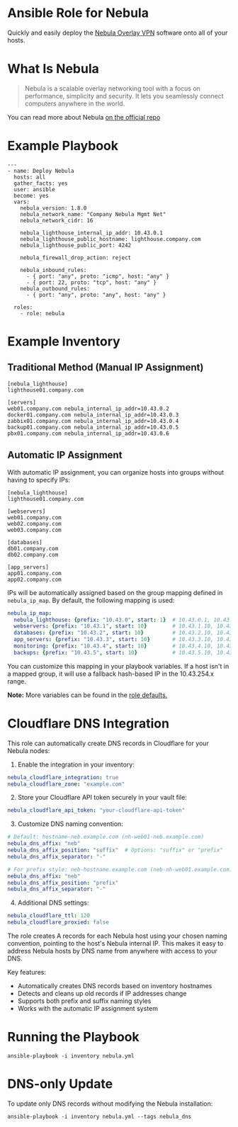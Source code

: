 # Ansible Role for Nebula

Quickly and easily deploy the [Nebula Overlay VPN](https://github.com/slackhq/nebula) software onto all of your hosts.

# What Is Nebula

> Nebula is a scalable overlay networking tool with a focus on performance, simplicity and security. It lets you seamlessly connect computers anywhere in the world.

You can read more about Nebula [on the official repo](https://github.com/slackhq/nebula)

# Example Playbook
```
---
- name: Deploy Nebula
  hosts: all
  gather_facts: yes
  user: ansible
  become: yes
  vars:
    nebula_version: 1.8.0
    nebula_network_name: "Company Nebula Mgmt Net"
    nebula_network_cidr: 16

    nebula_lighthouse_internal_ip_addr: 10.43.0.1
    nebula_lighthouse_public_hostname: lighthouse.company.com
    nebula_lighthouse_public_port: 4242

    nebula_firewall_drop_action: reject

    nebula_inbound_rules:
      - { port: "any", proto: "icmp", host: "any" }
      - { port: 22, proto: "tcp", host: "any" }
    nebula_outbound_rules:
      - { port: "any", proto: "any", host: "any" }

  roles:
    - role: nebula
```

# Example Inventory
## Traditional Method (Manual IP Assignment)
```
[nebula_lighthouse]
lighthouse01.company.com

[servers]
web01.company.com nebula_internal_ip_addr=10.43.0.2
docker01.company.com nebula_internal_ip_addr=10.43.0.3
zabbix01.company.com nebula_internal_ip_addr=10.43.0.4
backup01.company.com nebula_internal_ip_addr=10.43.0.5
pbx01.company.com nebula_internal_ip_addr=10.43.0.6
```

## Automatic IP Assignment
With automatic IP assignment, you can organize hosts into groups without having to specify IPs:

```
[nebula_lighthouse]
lighthouse01.company.com

[webservers]
web01.company.com
web02.company.com
web03.company.com

[databases]
db01.company.com
db02.company.com

[app_servers]
app01.company.com
app02.company.com
```

IPs will be automatically assigned based on the group mapping defined in `nebula_ip_map`. 
By default, the following mapping is used:

```yaml
nebula_ip_map:
  nebula_lighthouse: {prefix: "10.43.0", start: 1}  # 10.43.0.1, 10.43.0.2, etc.
  webservers: {prefix: "10.43.1", start: 10}        # 10.43.1.10, 10.43.1.11, etc.
  databases: {prefix: "10.43.2", start: 10}         # 10.43.2.10, 10.43.2.11, etc.
  app_servers: {prefix: "10.43.3", start: 10}       # 10.43.3.10, 10.43.3.11, etc.
  monitoring: {prefix: "10.43.4", start: 10}        # 10.43.4.10, 10.43.4.11, etc.
  backups: {prefix: "10.43.5", start: 10}           # 10.43.5.10, 10.43.5.11, etc.
```

You can customize this mapping in your playbook variables. If a host isn't in a mapped group, it will use a fallback hash-based IP in the 10.43.254.x range.

**Note:** More variables can be found in the [role defaults.](defaults/main.yml)

# Cloudflare DNS Integration

This role can automatically create DNS records in Cloudflare for your Nebula nodes:

1. Enable the integration in your inventory:
```yaml
nebula_cloudflare_integration: true
nebula_cloudflare_zone: "example.com"
```

2. Store your Cloudflare API token securely in your vault file:
```yaml
nebula_cloudflare_api_token: "your-cloudflare-api-token"
```

3. Customize DNS naming convention:
```yaml
# Default: hostname-neb.example.com (nh-web01-neb.example.com)
nebula_dns_affix: "neb"
nebula_dns_affix_position: "suffix"  # Options: "suffix" or "prefix"
nebula_dns_affix_separator: "-"

# For prefix style: neb-hostname.example.com (neb-nh-web01.example.com)
nebula_dns_affix: "neb"
nebula_dns_affix_position: "prefix"
nebula_dns_affix_separator: "-"
```

4. Additional DNS settings:
```yaml
nebula_cloudflare_ttl: 120
nebula_cloudflare_proxied: false
```

The role creates A records for each Nebula host using your chosen naming convention, pointing to the host's Nebula internal IP. This makes it easy to address Nebula hosts by DNS name from anywhere with access to your DNS.

Key features:
- Automatically creates DNS records based on inventory hostnames
- Detects and cleans up old records if IP addresses change
- Supports both prefix and suffix naming styles
- Works with the automatic IP assignment system

# Running the Playbook
```
ansible-playbook -i inventory nebula.yml
```

# DNS-only Update
To update only DNS records without modifying the Nebula installation:
```
ansible-playbook -i inventory nebula.yml --tags nebula_dns
```
